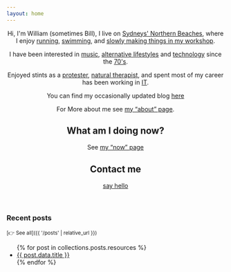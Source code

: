 ```yaml
---
layout: home
---
```


<main class="home archive">

<article class="post">

<header>

<div class="introblock">
<p>
  Hi, I'm William (sometimes Bill), I live on <a href="">Sydneys' Northern Beaches</a>,
  where I enjoy <a href="">running</a>, <a href="">swimming</a>, and
  <a href="">slowly making things in my workshop</a>.
</p>
<p>
  I have been interested in <a href="">music</a>, <a href="">alternative lifestyles</a> and <a href="">technology</a> since the <a href="">70's</a>.
</p>
<p>
  Enjoyed stints as a <a href="">protester</a>, <a href="">natural therapist</a>, and spent most of my career has been working in <a href="https://www.linkedin.com/in/williampickup/">IT</a>.
</p>
<p>
You can find my occasionally updated blog <a href="https://social.williampickup.org">here</a>
</p>
<p>
  For More about me see <a href="/about.html">my “about” page</a>.
</p>
<h2>
  What am I doing now?
</h2>
<p>
  See <a href="/now.html">my “now” page</a>
</p>
<h2>
  Contact me
</h2>
<p>
<a href="/contact.html">say hello</a>
</p>
</div>

</header>

### Recent posts

<small>[👉 See all]({{ '/posts' | relative_url }})</small>

<ul>
  {% for post in collections.posts.resources %}
    <li>
      <a href="{{ post.relative_url }}">{{ post.data.title }}</a>
    </li>
  {% endfor %}
</ul>
